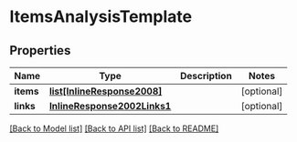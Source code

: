 # ItemsAnalysisTemplate

## Properties
Name | Type | Description | Notes
------------ | ------------- | ------------- | -------------
**items** | [**list[InlineResponse2008]**](InlineResponse2008.md) |  | [optional] 
**links** | [**InlineResponse2002Links1**](InlineResponse2002Links1.md) |  | [optional] 

[[Back to Model list]](../README.md#documentation-for-models) [[Back to API list]](../README.md#documentation-for-api-endpoints) [[Back to README]](../README.md)


